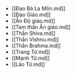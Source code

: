 - [[Đạo Bà La Môn.md]]
- [[Đạo Giáo.md]]
- [[Ấn Độ giáo.md]]
- [[Tam thần Ấn giáo.md]]
- [[Thần Shiva.md]]
- [[Thần Vishnu.md]]
- [[Thần Brahma.md]]
- [[Trang Tử.md]]
- [[Mạnh Tử.md]]
- [[Lão Tử.md]]
